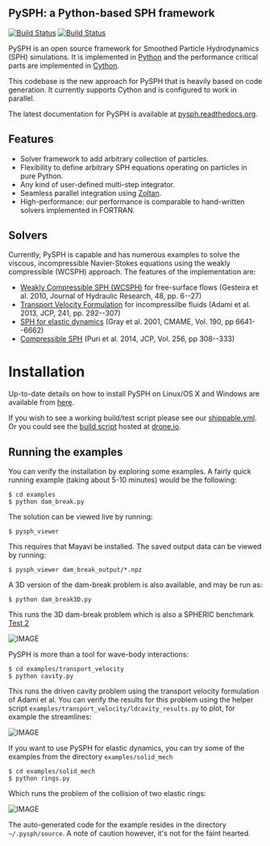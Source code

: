 PySPH: a Python-based SPH framework
-------------------------------------
[![Build Status](https://api.shippable.com/projects/540e849c3479c5ea8f9f030e/badge?branchName=master)](https://app.shippable.com/projects/540e849c3479c5ea8f9f030e/builds/latest)
[![Build Status](https://drone.io/bitbucket.org/pysph/pysph/status.png)](https://drone.io/bitbucket.org/pysph/pysph/latest)


PySPH is an open source framework for Smoothed Particle Hydrodynamics
(SPH) simulations.   It is implemented in
[Python](http://www.python.org) and the performance
critical parts are implemented in [Cython](http://www.cython.org).

This codebase is the new approach for PySPH that is heavily based on
code generation. It currently supports Cython and is configured to
work in parallel.

The latest documentation for PySPH is available at [pysph.readthedocs.org](http://pysph.readthedocs.org).

Features
---------

  - Solver framework to add arbitrary collection of particles.
  - Flexibility to define arbitrary SPH equations operating on particles in pure Python.
  - Any kind of user-defined multi-step integrator.
  - Seamless parallel integration using [Zoltan](http://www.cs.sandia.gov/zoltan/).
  - High-performance: our performance is comparable to hand-written solvers implemented in FORTRAN.

Solvers
---------

Currently, PySPH is capable and has numerous examples to solve the
viscous, incompressible Navier-Stokes equations using the weakly
compressible (WCSPH) approach. The features of the implementation are:

  - [Weakly Compressible SPH (WCSPH)](http://www.tandfonline.com/doi/abs/10.1080/00221686.2010.9641250) for free-surface flows (Gesteira et al. 2010, Journal of Hydraulic Research, 48, pp. 6--27)
  - [Transport Velocity Formulation](http://dx.doi.org/10.1016/j.jcp.2013.01.043) for incompressilbe fluids (Adami et al. 2013, JCP, 241, pp. 292--307)
  - [SPH for elastic dynamics](http://dx.doi.org/10.1016/S0045-7825(01)00254-7) (Gray et al. 2001, CMAME, Vol. 190, pp 6641--6662)
  - [Compressible SPH](http://dx.doi.org/10.1016/j.jcp.2013.08.060) (Puri et al. 2014, JCP, Vol. 256, pp 308--333)

Installation
=============

Up-to-date details on how to install PySPH on Linux/OS X and Windows are
available from
[here](http://pysph.readthedocs.org/en/latest/installation.html).

If you wish to see a working build/test script please see our
[shippable.yml](https://bitbucket.org/pysph/pysph/src/master/shippable.yml).
Or you could see the [build script](https://drone.io/bitbucket.org/pysph/pysph/admin)
hosted at [drone.io](http://drone.io).


Running the examples
---------------------

You can verify the installation by exploring some examples.  A fairly quick
running example (taking about 5-10 minutes) would be the following:

    $ cd examples
    $ python dam_break.py

The solution can be viewed live by running:

    $ pysph_viewer

This requires that Mayavi be installed.  The saved output data can be viewed
by running:

    $ pysph_viewer dam_break_output/*.npz

A 3D version of the dam-break problem is also available, and may be run as:

    $ python dam_break3D.py

This runs the 3D dam-break problem which is also a SPHERIC benchmark [Test 2](https://wiki.manchester.ac.uk/spheric/index.php/Test2)

![IMAGE](https://bitbucket.org/pysph/pysph/raw/master/docs/Images/db3d.png)

PySPH is more than a tool for wave-body interactions:

    $ cd examples/transport_velocity
    $ python cavity.py

This runs the driven cavity problem using the transport velocity
formulation of Adami et al. You can verify the results for this
problem using the helper script
`examples/transport_velocity/ldcavity_results.py` to plot, for example
the streamlines:

![IMAGE](https://bitbucket.org/pysph/pysph/raw/master/docs/Images/ldc-streamlines.png)

If you want to use PySPH for elastic dynamics, you can try some of the
examples from the directory `examples/solid_mech`

    $ cd examples/solid_mech
    $ python rings.py

Which runs the problem of the collision of two elastic rings:

![IMAGE](https://bitbucket.org/pysph/pysph/raw/master/docs/Images/rings-collision.png)

The auto-generated code for the example resides in the directory
`~/.pysph/source`. A note of caution however, it's not for the faint
hearted.
